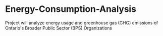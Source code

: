 # Energy-Consumption-Analysis
Project will analyze energy usage and greenhouse gas (GHG) emissions of Ontario's Broader Public Sector (BPS) Organizations

